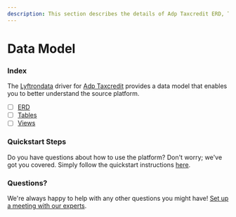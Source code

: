 ```yaml
---
description: This section describes the details of Adp Taxcredit ERD, Tables, and Views.
---
```


# Data Model

### Index

The  [Lyftrondata](https://www.lyftrondata.com/) driver for [Adp Taxcredit](None) provides a data model that enables you to better understand the source platform.

* [ ] [ERD](erd.md)
* [ ] [Tables](tables.md)
* [ ] [Views](views.md)

### Quickstart Steps

Do you have questions about how to use the platform? Don't worry; we've got you covered. Simply follow the quickstart instructions [here](../README.md).


### Questions? <a href="#questions" id="questions"></a>

We're always happy to help with any other questions you might have! [Set up a meeting with our experts](https://www.lyftrondata.com/book-a-meeting/).

